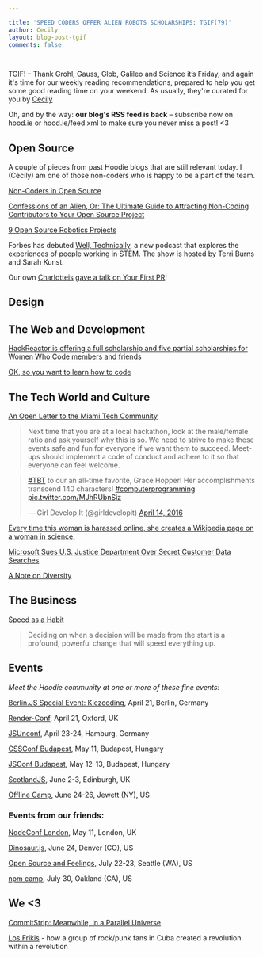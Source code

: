 ```yaml
---

title: 'SPEED CODERS OFFER ALIEN ROBOTS SCHOLARSHIPS: TGIF(79)'
author: Cecily
layout: blog-post-tgif
comments: false

---
```



TGIF! – Thank Grohl, Gauss, Glob, Galileo and Science it’s Friday, and again it's time for our weekly reading recommendations, prepared to help you get some good reading time on your weekend. As usually, they're curated for you by [Cecily](https://twitter.com/skeskali)

Oh, and by the way: <b>our blog's RSS feed is back</b> – subscribe now on hood.ie or hood.ie/feed.xml to make sure you never miss a post! <3



## Open Source

A couple of pieces from past Hoodie blogs that are still relevant today. I (Cecily) am one of those non-coders who is happy to be a part of the team.

[Non-Coders in Open Source](http://hood.ie/blog/non-coders-in-open-source-projects-or-on-aliens-confessions-of-a-non-coder-1.html)

[Confessions of an Alien, Or: The Ultimate Guide to Attracting Non-Coding Contributors to Your Open Source Project](http://hood.ie/blog/confessions-of-an-alien-or-the-ultimate-guide-to-attracting-non-coding-contributors-to-your-open-source-project-2.html)

[9 Open Source Robotics Projects](https://opensource.com/life/16/4/open-source-robotics-projects)

Forbes has debuted [Well, Technically](http://www.forbes.com/sites/lillyknoepp/2016/04/12/well-technically-tech-and-the-people-who-love-it/#51ae31a060f0),  a new podcast that explores the experiences of people working in STEM. The show is hosted by Terri Burns and Sarah Kunst.


Our own [Charlotteis](https://twitter.com/charlotteis) [gave a talk on Your First PR](https://skillsmatter.com/skillscasts/7468-making-your-first-pull-request)!



## Design


## The Web and Development

[HackReactor is offering a full scholarship and five partial scholarships for Women Who Code members and friends](http://www.hackreactor.com/blog/full-scholarship-to-hack-reactor-remote-beta-caps-month-of-womens-scholarship)

[OK, so you want to learn how to code](https://medium.com/@charlotteis/ok-so-you-want-to-learn-how-to-code-b74bc3ac6107#.3cx1iignj)



## The Tech World and Culture

[An Open Letter to the Miami Tech Community](http://miamiherald.typepad.com/the-starting-gate/2016/04/an-open-letter-to-the-miami-tech-community.html)

> Next time that you are at a local hackathon, look at the male/female ratio and ask yourself why this is so. We need to strive to make these events safe and fun for everyone if we want them to succeed. Meet-ups should implement a code of conduct and adhere to it so that everyone can feel welcome.


<blockquote class="twitter-tweet" data-lang="en"><p lang="en" dir="ltr"><a href="https://twitter.com/hashtag/TBT?src=hash">#TBT</a> to our an all-time favorite, Grace Hopper! Her accomplishments transcend 140 characters! <a href="https://twitter.com/hashtag/computerprogramming?src=hash">#computerprogramming</a> <a href="https://t.co/MJhRUbnSiz">pic.twitter.com/MJhRUbnSiz</a></p>&mdash; Girl Develop It (@girldevelopit) <a href="https://twitter.com/girldevelopit/status/720672513148248069">April 14, 2016</a></blockquote> <script async src="//platform.twitter.com/widgets.js" charset="utf-8"></script>


[Every time this woman is harassed online, she creates a Wikipedia page on a woman in science.](http://www.gadgette.com/2016/03/14/this-student-has-the-best-response-to-online-harassment/)


[Microsoft Sues U.S. Justice Department Over Secret Customer Data Searches](http://daringfireball.net/linked/2016/04/14/microsoft-justice-department)


[A Note on Diversity](http://stephaniehurlburt.com/blog/2016/4/9/a-note-on-diversity)



## The Business

[Speed as a Habit](http://firstround.com/review/speed-as-a-habit/)

>Deciding on when a decision will be made from the start is a profound, powerful change that will speed everything up.



## Events

_Meet the Hoodie community at one or more of these fine events:_


[Berlin.JS Special Event: Kiezcoding](http://berlinjs.org/kiezcoding), April 21, Berlin, Germany

[Render-Conf](http://2016.render-conf.com/), April 21, Oxford, UK

[JSUnconf](http://2016.jsunconf.eu/), April 23-24, Hamburg, Germany

[CSSConf Budapest](http://cssconfbp.rocks/#speakers), May 11, Budapest, Hungary

[JSConf Budapest](http://jsconfbp.com/#speakers), May 12-13, Budapest, Hungary

[ScotlandJS](http://scotlandjs.com/), June 2-3, Edinburgh, UK

[Offline Camp](http://offlinefirst.org/camp/), June 24-26, Jewett (NY), US

### Events from our friends:

[NodeConf London](http://london.nodeconf.com/), May 11, London, UK

[Dinosaur.js](http://dinosaurjs.org/), June 24, Denver (CO), US

[Open Source and Feelings](http://www.osfeels.com/), July 22-23, Seattle (WA), US

[npm camp](http://npm.github.io/npm-camp/), July 30, Oakland (CA), US



## We <3

[CommitStrip: Meanwhile, in a Parallel Universe](http://www.commitstrip.com/en/2016/04/14/meanwhile-in-a-parallel-universe-3/?)

[Los Frikis](http://www.radiolab.org/story/los-frikis/) - how a group of rock/punk fans in Cuba created a revolution within a revolution
